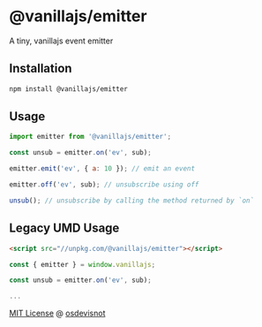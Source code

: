 # @vanillajs/emitter

A tiny, vanillajs event emitter

## Installation

```bash
npm install @vanillajs/emitter
```

## Usage

```js
import emitter from '@vanillajs/emitter';

const unsub = emitter.on('ev', sub);

emitter.emit('ev', { a: 10 }); // emit an event

emitter.off('ev', sub); // unsubscribe using off

unsub(); // unsubscribe by calling the method returned by `on`
```

## Legacy UMD Usage

```html
<script src="//unpkg.com/@vanillajs/emitter"></script>
```

```js
const { emitter } = window.vanillajs;

const unsub = emitter.on('ev', sub);

...
```

[MIT License](https://oss.ninja/mit/osdevisnot) @ [osdevisnot](https://github.com/osdevisnot)
